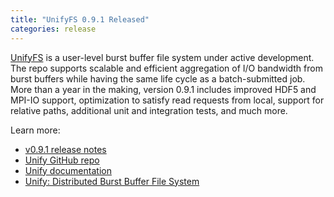 ```yaml
---
title: "UnifyFS 0.9.1 Released"
categories: release
---
```


[UnifyFS](https://github.com/LLNL/UnifyFS) is a user-level burst buffer file system under active development. The repo supports scalable and efficient aggregation of I/O bandwidth from burst buffers while having the same life cycle as a batch-submitted job. More than a year in the making, version 0.9.1 includes improved HDF5 and MPI-IO support, optimization to satisfy read requests from local, support for relative paths, additional unit and integration tests, and much more.

Learn more:
- [v0.9.1 release notes](https://github.com/LLNL/UnifyFS/releases/tag/v0.9.1)
- [Unify GitHub repo](https://github.com/LLNL/UnifyFS)
- [Unify documentation](https://unifyfs.readthedocs.io/en/latest/)
- [Unify: Distributed Burst Buffer File System](https://computing.llnl.gov/projects/unify)
